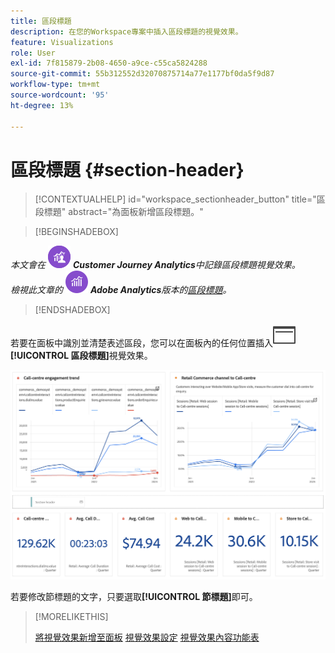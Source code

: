 ```yaml
---
title: 區段標題
description: 在您的Workspace專案中插入區段標題的視覺效果。
feature: Visualizations
role: User
exl-id: 7f815879-2b08-4650-a9ce-c55ca5824288
source-git-commit: 55b312552d32070875714a77e1177bf0da5f9d87
workflow-type: tm+mt
source-wordcount: '95'
ht-degree: 13%

---
```


# 區段標題 {#section-header}

<!-- markdownlint-disable MD034 -->

>[!CONTEXTUALHELP]
>id="workspace_sectionheader_button"
>title="區段標題"
>abstract="為面板新增區段標題。"

<!-- markdownlint-enable MD034 -->


>[!BEGINSHADEBOX]


_本文會在_ ![CustomerJourneyAnalytics](/help/assets/icons/CustomerJourneyAnalytics.svg) _**Customer Journey Analytics**&#x200B;中記錄區段標題視覺效果。_<br/>_檢視此文章的_ ![AdobeAnalytics](/help/assets/icons/AdobeAnalytics.svg) _**Adobe Analytics**&#x200B;版本的[區段標題](https://experienceleague.adobe.com/en/docs/analytics/analyze/analysis-workspace/visualizations/section-header)。_

>[!ENDSHADEBOX]

若要在面板中識別並清楚表述區段，您可以在面板內的任何位置插入![PageRule](/help/assets/icons/PageRule.svg) **[!UICONTROL 區段標題]**&#x200B;視覺效果。

![區段標題](/help/analysis-workspace/visualizations/assets/section-header.png)

若要修改節標題的文字，只要選取&#x200B;**[!UICONTROL 節標題]**&#x200B;即可。


>[!MORELIKETHIS]
>
>[將視覺效果新增至面板](/help/analysis-workspace/visualizations/freeform-analysis-visualizations.md#add-visualizations-to-a-panel)
>[視覺效果設定](/help/analysis-workspace/visualizations/freeform-analysis-visualizations.md#settings)
>[視覺效果內容功能表](/help/analysis-workspace/visualizations/freeform-analysis-visualizations.md#context-menu)
>
